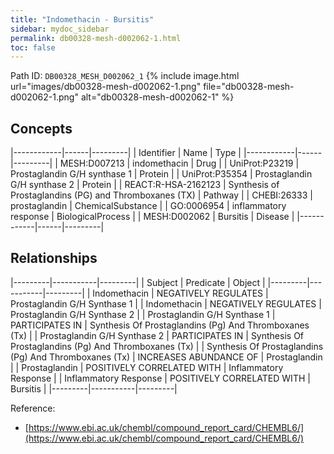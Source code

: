 ```yaml
---
title: "Indomethacin - Bursitis"
sidebar: mydoc_sidebar
permalink: db00328-mesh-d002062-1.html
toc: false 
---
```



Path ID: `DB00328_MESH_D002062_1`
{% include image.html url="images/db00328-mesh-d002062-1.png" file="db00328-mesh-d002062-1.png" alt="db00328-mesh-d002062-1" %}

## Concepts

|------------|------|---------|
| Identifier | Name | Type    |
|------------|------|---------|
| MESH:D007213 | indomethacin | Drug |
| UniProt:P23219 | Prostaglandin G/H synthase 1 | Protein |
| UniProt:P35354 | Prostaglandin G/H synthase 2 | Protein |
| REACT:R-HSA-2162123 | Synthesis of Prostaglandins (PG) and Thromboxanes (TX) | Pathway |
| CHEBI:26333 | prostaglandin | ChemicalSubstance |
| GO:0006954 | inflammatory response | BiologicalProcess |
| MESH:D002062 | Bursitis | Disease |
|------------|------|---------|

## Relationships

|---------|-----------|---------|
| Subject | Predicate | Object  |
|---------|-----------|---------|
| Indomethacin | NEGATIVELY REGULATES | Prostaglandin G/H Synthase 1 |
| Indomethacin | NEGATIVELY REGULATES | Prostaglandin G/H Synthase 2 |
| Prostaglandin G/H Synthase 1 | PARTICIPATES IN | Synthesis Of Prostaglandins (Pg) And Thromboxanes (Tx) |
| Prostaglandin G/H Synthase 2 | PARTICIPATES IN | Synthesis Of Prostaglandins (Pg) And Thromboxanes (Tx) |
| Synthesis Of Prostaglandins (Pg) And Thromboxanes (Tx) | INCREASES ABUNDANCE OF | Prostaglandin |
| Prostaglandin | POSITIVELY CORRELATED WITH | Inflammatory Response |
| Inflammatory Response | POSITIVELY CORRELATED WITH | Bursitis |
|---------|-----------|---------|

Reference: 
  - [https://www.ebi.ac.uk/chembl/compound_report_card/CHEMBL6/](https://www.ebi.ac.uk/chembl/compound_report_card/CHEMBL6/)
